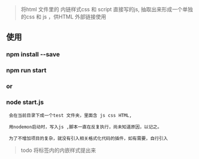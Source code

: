 > 将html 文件里的 内链样式css 和 script 直接写的js,
> 抽取出来形成一个单独的css 和 js ，供HTML 外部链接使用


## 使用
### npm install --save 
### npm run start 
### or
### node start.js

```
 会在当前目录下成一个test 文件夹，里面含 js css HTML,

 用nodemon启动时，写入js ,脚本一直在反复执行，尚未知道原因，以记之。 

 为了不增加项目的复杂，就没有引入相关格式化代码的插件，如有需要，自行引入
```

>todo
将标签内的内嵌样式提出来